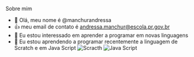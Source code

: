 Sobre mim
- 👋 Olá, meu nome é @manchurandressa
-  👍 meu email de contato é andressa.manchur@escola.pr.gov.br
- 👀 Eu estou interessado em aprender a programar em novas linguagens
- 🌱 Eu estou aprendendo a programar recentemente a linguagem de Scratch e em Java Script
![Scracth](https://img.shields.io/badge/Scratch-4D97FF?style=for-the-badge&logo=Scratch&logoColor=white)
![Java Script](https://img.shields.io/badge/JavaScript-323330?style=for-the-badge&logo=javascript&logoColor=F7DF1E)
